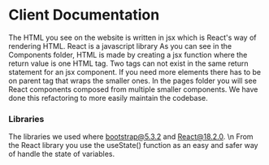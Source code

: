 # Client Documentation

The HTML you see on the website is written in jsx which is React's way of rendering HTML. React is a javascript library As you can see in the Components folder, HTML is made by creating a jsx function where the return value is one HTML tag. Two tags can not exist in the same return statement for an jsx component. If you need more elements there has to be on parent tag that wraps the smaller ones. In the pages folder you will see React components composed from multiple smaller components. We have done this refactoring to more easily maintain the codebase. 

### Libraries
The libraries we used where bootstrap@5.3.2 and React@18.2.0. \n
From the React library you use the useState() function as an easy and safer way of handle the state of variables.
